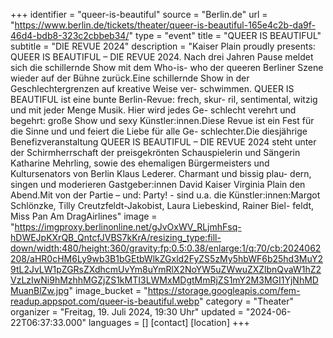 +++
identifier = "queer-is-beautiful"
source = "Berlin.de"
url = "https://www.berlin.de/tickets/theater/queer-is-beautiful-165e4c2b-da9f-46d4-bdb8-323c2cbbeb34/"
type = "event"
title = "QUEER IS BEAUTIFUL"
subtitle = "DIE REVUE 2024"
description = "Kaiser  Plain proudly presents: QUEER IS BEAUTIFUL – DIE REVUE 2024. Nach drei Jahren Pause meldet sich die schillernde Show mit dem Who-is- who der queeren Berliner Szene wieder auf der Bühne zurück.Eine schillernde Show in der Geschlechtergrenzen auf kreative Weise ver- schwimmen. QUEER IS BEAUTIFUL ist eine bunte Berlin-Revue: frech, skur- ril, sentimental, witzig und mit jeder Menge Musik. Hier wird jedes Ge- schlecht verehrt und begehrt: große Show und sexy Künstler:innen.Diese Revue ist ein Fest für die Sinne und und feiert die Liebe für alle Ge- schlechter.Die diesjährige Benefizveranstaltung QUEER IS BEAUTIFUL – DIE REVUE 2024 steht unter der Schirmherrschaft der preisgekrönten Schauspielerin und Sängerin Katharine Mehrling, sowie des ehemaligen Bürgermeisters und Kultursenators von Berlin Klaus Lederer. Charmant und bissig plau- dern, singen und moderieren Gastgeber:innen David Kaiser  Virginia Plain den Abend.Mit von der Partie – und: Party! - sind u.a. die Künstler:innen:Margot Schlönzke, Tilly Creutzfeldt-Jakobist, Laura Liebeskind, Rainer Biel- feldt, Miss Pan Am DragAirlines"
image = "https://imgproxy.berlinonline.net/gJvOxWV_RLjmhFsq-hDWEJpKXrQB_QntcfJVBS7kKrA/resizing_type:fill-down/width:480/height:360/gravity:fp:0.5:0.38/enlarge:1/q:70/cb:2024062208/aHR0cHM6Ly9wb3B1bGEtbWlkZGxld2FyZS5zMy5hbWF6b25hd3MuY29tL2JvLW1pZGRsZXdhcmUvYm8uYmRlX2NoYW5uZWwuZXZlbnQvaW1hZ2VzLzIwNi9hMzhhMGZjZS1kMTI3LWMxMDgtMmRjZS1mY2M3MGI1YjNhMDMuanBlZw.jpg"
image_bucket = "https://storage.googleapis.com/fem-readup.appspot.com/queer-is-beautiful.webp"
category = "Theater"
organizer = "Freitag, 19. Juli 2024, 19:30 Uhr"
updated = "2024-06-22T06:37:33.000"
languages = []
[contact]
[location]
+++